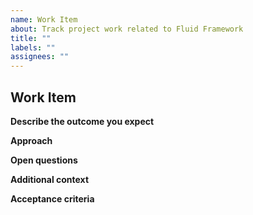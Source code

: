 ```yaml
---
name: Work Item
about: Track project work related to Fluid Framework
title: ""
labels: ""
assignees: ""
---
```


## Work Item

**Describe the outcome you expect**

<!--A clear and concise description of the deliverable for this work item -->

**Approach**

<!--Describe the high level approach to this work  -->

**Open questions**

<!--List any unknowns that need to be addressed with this work -->

**Additional context**

<!--Add any other context about this work you'd like to provide -->

**Acceptance criteria**

<!--The full list of things that must be true before this work can be considered done -->

<!-- By filing an Issue, you are expected to comply with the Code of Conduct: https://github.com/microsoft/FluidFramework/blob/main/CODE_OF_CONDUCT.md -->

<!-- Lastly, be sure to preview your issue before saving. Thanks! -->
